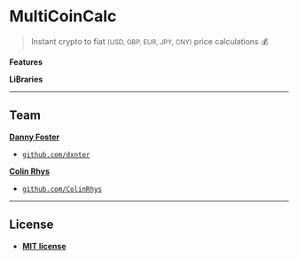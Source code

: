 # MultiCoinCalc
> Instant crypto to fiat <small>(USD, GBP, EUR, JPY, CNY)</small> price calculations 💰

**Features**


**Li₿raries**

---

## Team

<a href="https://danny.sh" target="_blank">**Danny Foster**</a>
  - <a href="https://github.com/ColinRhys" target="_blank">`github.com/dxnter`</a>

<a href="http://colinrhys.io/" target="_blank">**Colin Rhys**</a>
  - <a href="http://github.com/ColinRhys" target="_blank">`github.com/ColinRhys`</a>

---

## License

- **[MIT license](http://opensource.org/licenses/mit-license.php)**
